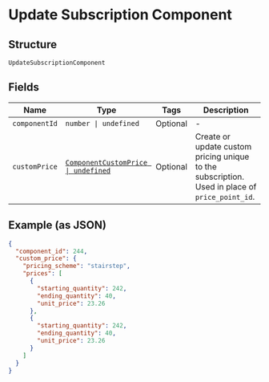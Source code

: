 
# Update Subscription Component

## Structure

`UpdateSubscriptionComponent`

## Fields

| Name | Type | Tags | Description |
|  --- | --- | --- | --- |
| `componentId` | `number \| undefined` | Optional | - |
| `customPrice` | [`ComponentCustomPrice \| undefined`](../../doc/models/component-custom-price.md) | Optional | Create or update custom pricing unique to the subscription. Used in place of `price_point_id`. |

## Example (as JSON)

```json
{
  "component_id": 244,
  "custom_price": {
    "pricing_scheme": "stairstep",
    "prices": [
      {
        "starting_quantity": 242,
        "ending_quantity": 40,
        "unit_price": 23.26
      },
      {
        "starting_quantity": 242,
        "ending_quantity": 40,
        "unit_price": 23.26
      }
    ]
  }
}
```

